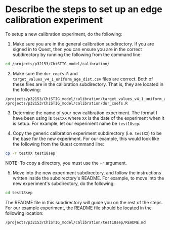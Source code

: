 # Describe the steps to set up an edge calibration experiment 

To setup a new calibration experiment, do the following:

1. Make sure you are in the general calibration subdirectory. If you are signed in to Quest, then you can ensure you are in the correct subdirectory by running the following from the command line:
```sh
cd /projects/p32153/ChiSTIG_model/calibration/
```

2. Make sure the `dur_coefs.R` and `target_values_v4_1_uniform_age_dist.csv` files are correct. Both of these files are in the calibration subdirectory. That is, they are located in the following:
```
/projects/p32153/ChiSTIG_model/calibration/target_values_v4_1_uniform_age_dist.csv
/projects/p32153/ChiSTIG_model/calibration/dur_coefs.R
```

3. Determine the name of your new calibration experiment. The format I have been using is `testXX` where `XX` is the date of the experiment when it is setup. For example, let our experiment name be `test18sep`.


4. Copy the generic calibration experiment subdirectory (i.e. `testXX`) to be the base for the new experiment. For our example, this would look like the following from the Quest command line:
```sh
cp -r testXX test18sep
```

NOTE: To copy a directory, you must use the `-r` argument. 


5. Move into the new experiment subdirectory, and follow the instructions written inside the subdirectory's README. For example, to move into the new experiment's subdirectory, do the following:
```sh
cd test18sep
```

The README file in this subdirectory will guide you on the rest of the steps. For our example experiment, the README file should be located in the following location:
```
/projects/p32153/ChiSTIG_model/calibration/test18sep/README.md
```

